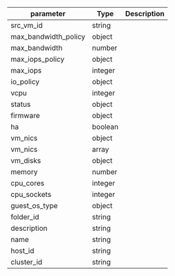 | parameter | Type | Description |
| ----------- | ----------- |----------- |
| src_vm_id  |  string  |    |
| max_bandwidth_policy  |  object  |    |
| max_bandwidth  |  number  |    |
| max_iops_policy  |  object  |    |
| max_iops  |  integer  |    |
| io_policy  |  object  |    |
| vcpu  |  integer  |    |
| status  |  object  |    |
| firmware  |  object  |    |
| ha  |  boolean  |    |
| vm_nics  |  object  |    |
| vm_nics  |  array  |    |
| vm_disks  |  object  |    |
| memory  |  number  |    |
| cpu_cores  |  integer  |    |
| cpu_sockets  |  integer  |    |
| guest_os_type  |  object  |    |
| folder_id  |  string  |    |
| description  |  string  |    |
| name  |  string  |    |
| host_id  |  string  |    |
| cluster_id  |  string  |    |